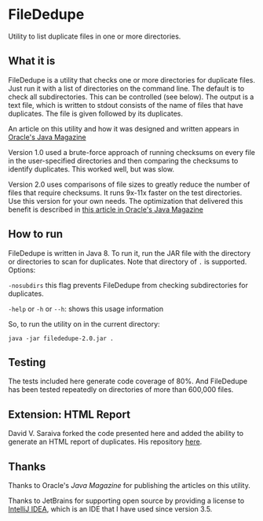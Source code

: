 # FileDedupe
Utility to list duplicate files in one or more directories. 

## What it is

FileDedupe is a utility that checks one or more directories for duplicate files. Just run it with a list of directories on the command line. The default is to check all subdirectories. This can be controlled (see below). The output is a text file, which is written to stdout consists of the name of files that have duplicates. The file is given followed by its duplicates.

An article on this utility and how it was designed and written appears in [Oracle's Java Magazine](https://blogs.oracle.com/javamagazine/the-joy-of-writing-command-line-utilities-finding-duplicate-files-part-1)

Version 1.0 used a brute-force approach of running checksums on every file in the user-specified directories and then comparing the checksums to identify duplicates. This worked well, but was slow. 

Version 2.0 uses comparisons of file sizes to greatly reduce the number of files that require checksums. It runs 9x-11x faster on the test directories. Use this version for your own needs. The optimization that delivered this benefit is described in [this article in Oracle's Java Magazine](https://blogs.oracle.com/javamagazine/the-joy-of-writing-command-line-utilities-part-2-the-souped-up-way-to-find-duplicate-files)

## How to run
FileDedupe is written in Java 8. To run it, run the JAR file with the directory or directories to scan for duplicates. Note that directory of `.` is supported.
Options:

`-nosubdirs` this flag prevents FileDedupe from checking subdirectories for duplicates.

`-help` or `-h` or `--h`: shows this usage information

So, to run the utility on in the current directory:

`java -jar filededupe-2.0.jar .`

## Testing
The tests included here generate code coverage of 80%. And FileDedupe has been tested repeatedly on directories of more than 600,000 files. 

## Extension: HTML Report
David V. Saraiva  forked the code presented here and added the ability to generate an HTML report of duplicates. His repository [here](https://github.com/davidvsaraiva/FileDedupe). 

## Thanks
Thanks to Oracle's _Java Magazine_ for publishing the articles on this utility. 

Thanks to JetBrains for supporting open source by providing a license to [IntelliJ IDEA](https://www.jetbrains.com/idea/), which is an IDE that I have used since version 3.5.


